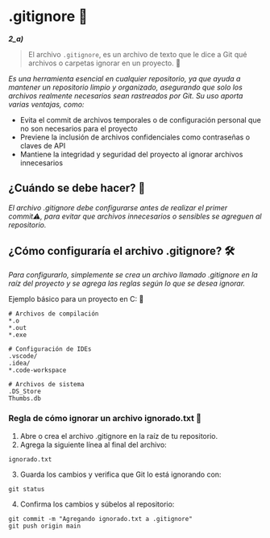 # **.gitignore** 🤖
***2_a)*** 
> El archivo `.gitignore`, es un archivo de texto que le dice a Git qué archivos o carpetas ignorar en un proyecto. 🚀

_Es una herramienta esencial en cualquier repositorio, ya que ayuda a mantener un repositorio limpio y organizado, asegurando que solo los archivos realmente necesarios sean rastreados por Git. Su uso aporta varias ventajas, como:_

* Evita el commit de archivos temporales o de configuración personal que no son necesarios para el proyecto
* Previene la inclusión de archivos confidenciales como contraseñas o claves de API
* Mantiene la integridad y seguridad del proyecto al ignorar archivos innecesarios

## ¿Cuándo se debe hacer? 🤔

_El archivo .gitignore debe configurarse antes de realizar el primer commit⚠️, para evitar que archivos innecesarios o sensibles se agreguen al repositorio._

## ¿Cómo configuraría el archivo .gitignore? 🛠️

_Para configurarlo, simplemente se crea un archivo llamado .gitignore en la raíz del proyecto y se agrega las reglas según lo que se desea ignorar._

Ejemplo básico para un proyecto en C: 🧐
```
# Archivos de compilación
*.o
*.out
*.exe

# Configuración de IDEs
.vscode/
.idea/
*.code-workspace

# Archivos de sistema
.DS_Store
Thumbs.db
```

### Regla de cómo ignorar un archivo ignorado.txt 📌
1. Abre o crea el archivo .gitignore en la raíz de tu repositorio.
2. Agrega la siguiente línea al final del archivo:
```
ignorado.txt
```
3. Guarda los cambios y verifica que Git lo está ignorando con:
```
git status
```
4. Confirma los cambios y súbelos al repositorio:
```
git commit -m "Agregando ignorado.txt a .gitignore"
git push origin main
```
